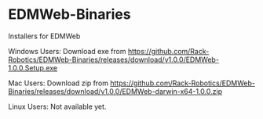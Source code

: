 # EDMWeb-Binaries
Installers for EDMWeb

Windows Users: Download exe from https://github.com/Rack-Robotics/EDMWeb-Binaries/releases/download/v1.0.0/EDMWeb-1.0.0.Setup.exe

Mac Users: Download zip from https://github.com/Rack-Robotics/EDMWeb-Binaries/releases/download/v1.0.0/EDMWeb-darwin-x64-1.0.0.zip

Linux Users: Not available yet.

